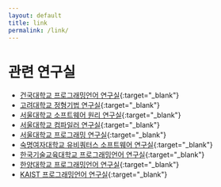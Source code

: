 ```yaml
---
layout: default
title: link
permalink: /link/
---
```


# 관련 연구실

- [건국대학교 프로그래밍언어 연구실](http://pl.konkuk.ac.kr){:target="_blank"}
- [고려대학교 정형기법 연구실](http://formal.korea.ac.kr){:target="_blank"}
- [서울대학교 소프트웨어 원리 연구실](http://sf.snu.ac.kr){:target="_blank"}
- [서울대학교 컴파일러 연구실](http://aces.snu.ac.kr){:target="_blank"}
- [서울대학교 프로그래밍 연구실](http://ropas.snu.ac.kr){:target="_blank"}
- [숙명여자대학교 유비쿼터스 소프트웨어 연구실](http://cs.sookmyung.ac.kr/~uslab){:target="_blank"}
- [한국기술교육대학교 프로그래밍언어 연구실](http://pllab.kut.ac.kr){:target="_blank"}
- [한양대학교 프로그래밍언어 연구실](http://plasse.hanyang.ac.kr){:target="_blank"}
- [KAIST 프로그래밍언어 연구실](http://plrg.kaist.ac.kr){:target="_blank"}
